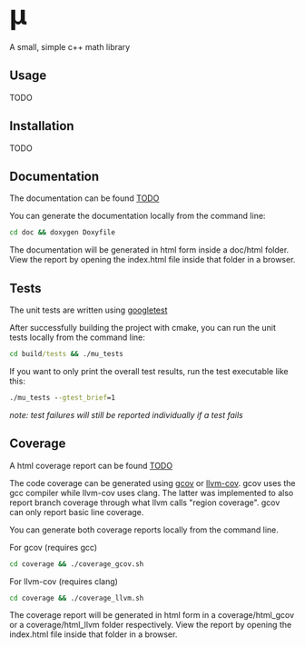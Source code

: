 # <font size="7"> μ </font>

A small, simple c++ math library

## Usage

TODO

## Installation

TODO

## Documentation

The documentation can be found [TODO](https://github.com)

You can generate the documentation locally from the command line:

```cmd
cd doc && doxygen Doxyfile
```

The documentation will be generated in html form inside a  doc/html folder. View the report by opening the index.html file inside that folder in a browser.

## Tests

The unit tests are written using [googletest](https://github.com/google/googletest)

After successfully building the project with cmake, you can run the unit tests locally from the command line:

```cmd
cd build/tests && ./mu_tests
```

If you want to only print the overall test results, run the test executable like this:

```cmd
./mu_tests --gtest_brief=1
```

*note: test failures will still be reported individually if a test fails*

## Coverage

A html coverage report can be found [TODO](https://github.com)

The code coverage can be generated using [gcov](https://gcc.gnu.org/onlinedocs/gcc/Gcov.html) or [llvm-cov](https://clang.llvm.org/docs/SourceBasedCodeCoverage.html). gcov uses the gcc compiler while llvm-cov uses clang. The latter was implemented to also report branch coverage through what llvm calls "region coverage". gcov can only report basic line coverage. 

You can generate both coverage reports locally from the command line.

For gcov (requires gcc)

```cmd
cd coverage && ./coverage_gcov.sh
```

For llvm-cov (requires clang)

```cmd
cd coverage && ./coverage_llvm.sh
```

The coverage report will be generated in html form in a coverage/html_gcov or a coverage/html_llvm folder respectively. View the report by opening the index.html file inside that folder in a browser.
